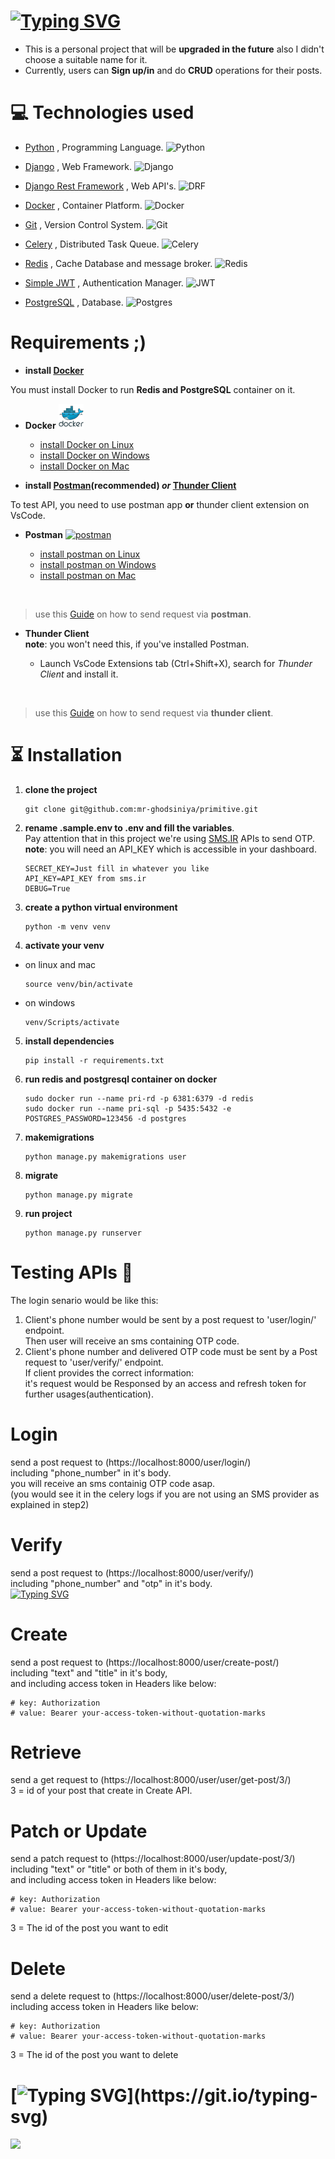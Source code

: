 # [![Typing SVG](https://readme-typing-svg.demolab.com?font=Fira+Code&weight=600&size=34&duration=3000&color=ADBAC7&center=false&vCenter=true&repeat=true&width=700&lines=Primitive+👋)](https://git.io/typing-svg)

* This is a personal project that will be **upgraded in the future** also I didn't choose a suitable name for it.
* Currently, users can **Sign up/in** and do **CRUD** operations for their posts.


# 💻 Technologies used

* [Python](https://www.python.org) , Programming Language. ![Python](https://img.shields.io/badge/Python-3670A0?style=for-the-badge&logo=python&logoColor=ffdd54)

* [Django](https://docs.djangoproject.com/en/4.0/) , Web Framework. ![Django](https://img.shields.io/badge/Django-092E20?style=for-the-badge&logo=django&logoColor=white)

* [Django Rest Framework](https://www.django-rest-framework.org/) , Web API's. ![DRF](https://img.shields.io/badge/DRF-%2300BFFF.svg?style=for-the-badge&logo=django&logoColor=white)

* [Docker](https://docker.com/) , Container Platform. ![Docker](https://img.shields.io/badge/Docker-0db7ed?style=for-the-badge&logo=docker&logoColor=white)

* [Git](https://git-scm.com/doc) , Version Control System. ![Git](https://img.shields.io/badge/git-%23F05033.svg?style=for-the-badge&logo=git&logoColor=white)

* [Celery](https://docs.celeryq.dev/en/stable/) , Distributed Task Queue. ![Celery](https://img.shields.io/badge/celery-%230C7BDC.svg?style=for-the-badge&logo=celery&logoColor=white)

* [Redis](https://redis.io/docs/) , Cache Database and message broker. ![Redis](https://img.shields.io/badge/redis-%23DD0031.svg?style=for-the-badge&logo=redis&logoColor=white)

* [Simple JWT](https://django-rest-framework-simplejwt.readthedocs.io/en/latest/) , Authentication Manager. ![JWT](https://img.shields.io/badge/JWT-black?style=for-the-badge&logo=JSON%20Web%20Tokens)

* [PostgreSQL](https://www.postgresql.org/) , Database. ![Postgres](https://img.shields.io/badge/postgres-%23316192.svg?style=for-the-badge&logo=postgresql&logoColor=white)


# Requirements ;)

* **install [Docker](https://www.docker.com/)**

You must install Docker to run **Redis and PostgreSQL** container on it.

* **Docker** <a href="https://www.docker.com/" target="_blank" rel="noreferrer"> <img src="https://raw.githubusercontent.com/devicons/devicon/master/icons/docker/docker-original-wordmark.svg" alt="docker" width="40" height="40"/> </a>

  * [install Docker on Linux](https://docs.docker.com/engine/install/)
  * [install Docker on Windows](https://docs.docker.com/desktop/windows/install/)
  * [install Docker on Mac](https://docs.docker.com/desktop/mac/install/)

* **install [Postman](https://www.postman.com/)(recommended)  _or_ [Thunder Client](https://www.thunderclient.com)**  

To test API, you need to use postman app **or** thunder client extension on VsCode.

* **Postman** <a href="https://postman.com" target="_blank" rel="noreferrer"> <img src="https://www.vectorlogo.zone/logos/getpostman/getpostman-icon.svg" alt="postman" width="40" height="40"/> </a>

  * [install postman on Linux](https://learning.postman.com/docs/getting-started/installation-and-updates/#installing-postman-on-linux)
  * [install postman on Windows](https://learning.postman.com/docs/getting-started/installation-and-updates/#installing-postman-on-windows)
  * [install postman on Mac](https://learning.postman.com/docs/getting-started/installation-and-updates/#installing-postman-on-mac)
<br/>

  > use this [Guide](https://learning.postman.com/docs/sending-requests/requests/) on how to send request via **postman**. 

* **Thunder Client** <br/>
  **note**: you won't need this, if you've installed Postman.
       
  * Launch VsCode Extensions tab (Ctrl+Shift+X), search for _Thunder Client_ and install it.
<br/>

  > use this [Guide](https://developers.refinitiv.com/en/article-catalog/article/how-to-test-http-rest-api-easily-with-visual-studio-code---thund) on how to send request via **thunder client**.


# ⏳️ Installation

1. **clone the project**  
   ```  
   git clone git@github.com:mr-ghodsiniya/primitive.git
   ```  

2. **rename .sample.env to .env and fill the variables**.  
   Pay attention that in this project we're using [SMS.IR](https://sms.ir/) APIs to send OTP.  
   **note**: you will need an API_KEY which is accessible in your dashboard.
   ```
   SECRET_KEY=Just fill in whatever you like
   API_KEY=API_KEY from sms.ir
   DEBUG=True
   ```

4. **create a python virtual environment**  
   ```
   python -m venv venv
   ```

5. **activate your venv**
  * on linux and mac
    ```
    source venv/bin/activate
    ```
  * on windows
    ```
    venv/Scripts/activate
    ```

5. **install dependencies**
   ```
   pip install -r requirements.txt
   ```

6. **run redis and postgresql container on docker**
   ```
   sudo docker run --name pri-rd -p 6381:6379 -d redis
   sudo docker run --name pri-sql -p 5435:5432 -e POSTGRES_PASSWORD=123456 -d postgres
   ```
   
7. **makemigrations**
   ```
   python manage.py makemigrations user
   ```

8. **migrate**
   ```
   python manage.py migrate
   ```

9. **run project**
   ```
   python manage.py runserver
   ```

# Testing APIs 💭

The login senario would be like this:  
1. Client's phone number would be sent by a post request to 'user/login/' endpoint. <br/>
Then user will receive an sms containing OTP code.
2. Client's phone number and delivered OTP code must be sent by a Post request to 'user/verify/' endpoint. <br/>
If client provides the correct information: <br/>
it's request would be Responsed by an access and refresh token for further usages(authentication).


# Login
send a post request to (https://localhost:8000/user/login/) <br/>
including "phone_number" in it's body.  
you will receive an sms containig OTP code asap. <br/>
(you would see it in the celery logs if you are not using an SMS provider as explained in step2)


# Verify  
send a post request to (https://localhost:8000/user/verify/) <br/>
including "phone_number" and "otp" in it's body.  
[![Typing SVG](https://readme-typing-svg.demolab.com?font=Fira+Code&weight=600&size=34&duration=3400&color=ADBAC7&center=false&vCenter=true&repeat=true&width=700&lines=you+will+Responded+by+an+access+and+refresh+token;if+you+provide+correct+credentials+👥️;with+access+token+you+can+do+CRUD+operations+🤝🏻)](https://git.io/typing-svg)


# Create
send a post request to (https://localhost:8000/user/create-post/) <br/>
including "text" and "title" in it's body, <br/>
and including access token in Headers like below:  
```
# key: Authorization
# value: Bearer your-access-token-without-quotation-marks
```


# Retrieve  
send a get request to (https://localhost:8000/user/user/get-post/3/) <br/>
3 = id of your post that create in Create API.


# Patch or Update  
send a patch request to (https://localhost:8000/user/update-post/3/) <br/> 
including "text" or "title" or both of them in it's body, <br/>
and including access token in Headers like below:  
```
# key: Authorization
# value: Bearer your-access-token-without-quotation-marks
```
3 = The id of the post you want to edit


# Delete
send a delete request to (https://localhost:8000/user/delete-post/3/) <br/>
including access token in Headers like below:
```
# key: Authorization
# value: Bearer your-access-token-without-quotation-marks
```
3 = The id of the post you want to delete


# [![Typing SVG](https://readme-typing-svg.demolab.com?font=Fira+Code&weight=600&size=34&duration=3500&color=ADBAC7&center=false&vCenter=true&repeat=true&width=700&lines=✍️+Random+Dev+Quote:)](https://git.io/typing-svg)
![](https://quotes-github-readme.vercel.app/api?type=vertical&theme=dark&count=1)
